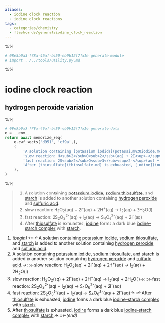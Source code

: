 ```yaml
---
aliases:
  - iodine clock reaction
  - iodine clock reactions
tags:
  - categories/chemistry
  - flashcards/general/iodine_clock_reaction
---
```


%%
```Python
# 08e5b0a3-f78a-46af-bf50-eb9b12f7fa1e generate module
# import ../../tools/utility.py.md
```
%%

# iodine clock reaction

## hydrogen peroxide variation

%%
```Python
# 08e5b0a3-f78a-46af-bf50-eb9b12f7fa1e generate data
e = __env__
return await memorize_seq(
	e.cwf_sects('d951', 'cf9a',),
	(
		'A solution containing [potassium iodide](potassium%20iodide.md), [sodium thiosulfate](sodium%20thiosulfate.md), and [starch](starch.md) is added to another solution containing [hydrogen peroxide](hydrogen%20peroxide.md) and [sulfuric acid](sulfuric%20acid.md).',
		'slow reaction: H<sub>2</sub>O<sub>2</sub>(aq) + 2I<sup>-</sup>(aq) + 2H<sup>+</sup>(aq) → I<sub>2</sub>(aq) + 2H<sub>2</sub>O(l)',
		'fast reaction: 2S<sub>2</sub>O<sub>3</sub><sup>2-</sup>(aq) + I<sub>2</sub>(aq) → S<sub>4</sub>O<sub>6</sub><sup>2-</sup>(aq) + 2I<sup>-</sup>(aq)',
		'After [thiosulfate](thiosulfate.md) is exhuasted, [iodine](iodine.md) forms a dark blue [iodine–starch complex](iodine–starch%20test.md) with [starch](starch.md).',
	),
)
```
%%

<!--08e5b0a3-f78a-46af-bf50-eb9b12f7fa1e generate section="d951"--><!-- The following content is generated at 2023-05-04T22:37:04.007351+08:00. Any edits will be overridden! -->

> 1. A solution containing [potassium iodide](potassium%20iodide.md), [sodium thiosulfate](sodium%20thiosulfate.md), and [starch](starch.md) is added to another solution containing [hydrogen peroxide](hydrogen%20peroxide.md) and [sulfuric acid](sulfuric%20acid.md).
> 2. slow reaction: H<sub>2</sub>O<sub>2</sub>(aq) + 2I<sup>-</sup>(aq) + 2H<sup>+</sup>(aq) → I<sub>2</sub>(aq) + 2H<sub>2</sub>O(l)
> 3. fast reaction: 2S<sub>2</sub>O<sub>3</sub><sup>2-</sup>(aq) + I<sub>2</sub>(aq) → S<sub>4</sub>O<sub>6</sub><sup>2-</sup>(aq) + 2I<sup>-</sup>(aq)
> 4. After [thiosulfate](thiosulfate.md) is exhuasted, [iodine](iodine.md) forms a dark blue [iodine–starch complex](iodine–starch%20test.md) with [starch](starch.md).

<!--/08e5b0a3-f78a-46af-bf50-eb9b12f7fa1e-->

<!--08e5b0a3-f78a-46af-bf50-eb9b12f7fa1e generate section="cf9a"--><!-- The following content is generated at 2023-05-04T22:37:04.023309+08:00. Any edits will be overridden! -->

1. _(begin)_→:::←A solution containing [potassium iodide](potassium%20iodide.md), [sodium thiosulfate](sodium%20thiosulfate.md), and [starch](starch.md) is added to another solution containing [hydrogen peroxide](hydrogen%20peroxide.md) and [sulfuric acid](sulfuric%20acid.md). <!--SR:!2023-08-22,72,250!2023-08-12,81,310-->
2. A solution containing [potassium iodide](potassium%20iodide.md), [sodium thiosulfate](sodium%20thiosulfate.md), and [starch](starch.md) is added to another solution containing [hydrogen peroxide](hydrogen%20peroxide.md) and [sulfuric acid](sulfuric%20acid.md).→:::←slow reaction: H<sub>2</sub>O<sub>2</sub>(aq) + 2I<sup>-</sup>(aq) + 2H<sup>+</sup>(aq) → I<sub>2</sub>(aq) + 2H<sub>2</sub>O(l) <!--SR:!2023-08-30,85,270!2023-08-28,77,250-->
3. slow reaction: H<sub>2</sub>O<sub>2</sub>(aq) + 2I<sup>-</sup>(aq) + 2H<sup>+</sup>(aq) → I<sub>2</sub>(aq) + 2H<sub>2</sub>O(l)→:::←fast reaction: 2S<sub>2</sub>O<sub>3</sub><sup>2-</sup>(aq) + I<sub>2</sub>(aq) → S<sub>4</sub>O<sub>6</sub><sup>2-</sup>(aq) + 2I<sup>-</sup>(aq) <!--SR:!2023-08-11,80,310!2023-07-03,48,290-->
4. fast reaction: 2S<sub>2</sub>O<sub>3</sub><sup>2-</sup>(aq) + I<sub>2</sub>(aq) → S<sub>4</sub>O<sub>6</sub><sup>2-</sup>(aq) + 2I<sup>-</sup>(aq)→:::←After [thiosulfate](thiosulfate.md) is exhuasted, [iodine](iodine.md) forms a dark blue [iodine–starch complex](iodine–starch%20test.md) with [starch](starch.md). <!--SR:!2023-07-09,50,290!2023-07-08,49,290-->
5. After [thiosulfate](thiosulfate.md) is exhuasted, [iodine](iodine.md) forms a dark blue [iodine–starch complex](iodine–starch%20test.md) with [starch](starch.md).→:::←_(end)_ <!--SR:!2023-08-10,79,310!2023-06-25,39,270-->

<!--/08e5b0a3-f78a-46af-bf50-eb9b12f7fa1e-->

